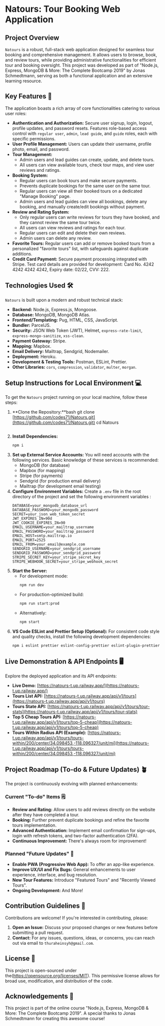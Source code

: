 # Natours: Tour Booking Web Application

## Project Overview

`Natours` is a robust, full-stack web application designed for seamless tour booking and comprehensive management. It allows users to browse, book, and review tours, while providing administrative functionalities for efficient tour and booking oversight. This project was developed as part of "Node.js, Express, MongoDB & More: The Complete Bootcamp 2019" by Jonas Schmedtmann, serving as both a functional application and an extensive learning resource. 

## Key Features 📝

The application boasts a rich array of core functionalities catering to various user roles:

  * **Authentication and Authorization:** Secure user signup, login, logout, profile updates, and password resets. Features role-based access control with `regular user`, `admin`, `lead guide`, and `guide` roles, each with specific permissions.
  * **User Profile Management:** Users can update their username, profile photo, email, and password.
  * **Tour Management:**
      * Admin users and lead guides can create, update, and delete tours.
      * All users can view available tours, check tour maps, and view user reviews and ratings.
  * **Booking System:**
      * Regular users can book tours and make secure payments.
      * Prevents duplicate bookings for the same user on the same tour.
      * Regular users can view all their booked tours on a dedicated "Manage Booking" page.
      * Admin users and lead guides can view all bookings, delete any booking, and manually create/edit bookings without payment.
  * **Review and Rating System:**
      * Only regular users can write reviews for tours they have booked, and they cannot review the same tour twice.
      * All users can view reviews and ratings for each tour.
      * Regular users can edit and delete their own reviews.
      * Admin users can delete any review.
  * **Favorite Tours:** Regular users can add or remove booked tours from a personalized "favorite tours" list, with safeguards against duplicate additions.
  * **Credit Card Payment:** Secure payment processing integrated with Stripe. Test card details are provided for development: Card No. 4242 4242 4242 4242, Expiry date: 02/22, CVV: 222.

## Technologies Used 🛠️

`Natours` is built upon a modern and robust technical stack:

  * **Backend:** Node.js, Express.js, Mongoose.
  * **Database:** MongoDB, MongoDB Atlas.
  * **Frontend/Templating:** Pug, HTML, CSS, JavaScript.
  * **Bundler:** ParcelJS.
  * **Security:** JSON Web Token (JWT), Helmet, `express-rate-limit`, `express-mongo-sanitize`, `xss-clean`.
  * **Payment Gateway:** Stripe.
  * **Mapping:** Mapbox.
  * **Email Delivery:** Mailtrap, Sendgrid, Nodemailer.
  * **Deployment:** Heroku.
  * **Development & Testing Tools:** Postman, ESLint, Prettier.
  * **Other Libraries:** `cors`, `compression`, `validator`, `multer`, `morgan`.

## Setup Instructions for Local Environment 💻

To get the `Natours` project running on your local machine, follow these steps:

1.  \*\*Clone the Repository:\*\*bash
    git clone [https://github.com/codes71/Natours.git](https://github.com/codes71/Natours.git)
    cd Natours
    ```
    ```
2.  **Install Dependencies:**
    ```bash
    npm i
    ```
3.  **Set up External Service Accounts:**
    You will need accounts with the following services. Basic knowledge of these services is recommended:
      * MongoDB (for database)
      * Mapbox (for mapping)
      * Stripe (for payments)
      * Sendgrid (for production email delivery)
      * Mailtrap (for development email testing)
4.  **Configure Environment Variables:**
    Create a `.env` file in the root directory of the project and set the following environment variables :
    ```
    DATABASE=your_mongodb_database_url
    DATABASE_PASSWORD=your_mongodb_password
    SECRET=your_json_web_token_secret
    JWT_EXPIRES_IN=90d
    JWT_COOKIE_EXPIRES_IN=90
    EMAIL_USERNAME=your_mailtrap_username
    EMAIL_PASSWORD=your_mailtrap_password
    EMAIL_HOST=smtp.mailtrap.io
    EMAIL_PORT=2525
    EMAIL_FROM=your_email@example.com
    SENDGRID_USERNAME=your_sendgrid_username
    SENDGRID_PASSWORD=your_sendgrid_password
    STRIPE_SECRET_KEY=your_stripe_secret_key
    STRIPE_WEBHOOK_SECRET=your_stripe_webhook_secret
    ```
5.  **Start the Server:**
      * For development mode:
        ```bash
        npm run dev
        ```
      * For production-optimized build:
        ```bash
        npm run start:prod
        ```
      * Alternatively:
        ```bash
        npm start
        ```
6.  **VS Code ESLint and Prettier Setup (Optional):**
    For consistent code style and quality checks, install the following development dependencies:
    ```bash
    npm i eslint prettier eslint-config-prettier eslint-plugin-prettier eslint-config-airbnb eslint-plugin-node eslint-plugin-import eslint-plugin-jsx-a11y eslint-plugin-react --save-dev
    ```

## Live Demonstration & API Endpoints 🖥️

Explore the deployed application and its API endpoints:

  * **Live Demo:** [https://natours-t.up.railway.app/](https://natours-t.up.railway.app/) 
  * **Tours List API:** [https://natours-t.up.railway.app/api/v1/tours](https://natours-t.up.railway.app/api/v1/tours) 
  * **Tours State API:** [https://natours-t.up.railway.app/api/v1/tours/tour-stats](https://natours-t.up.railway.app/api/v1/tours/tour-stats) 
  * **Top 5 Cheap Tours API:** [https://natours-t.up.railway.app/api/v1/tours/top-5-cheap](https://natours-t.up.railway.app/api/v1/tours/top-5-cheap) 
  * **Tours Within Radius API (Example):** [https://natours-t.up.railway.app/api/v1/tours/tours-within/200/center/34.098453,-118.096327/unit/mi](https://natours-t.up.railway.app/api/v1/tours/tours-within/200/center/34.098453,-118.096327/unit/mi) 

## Project Roadmap (To-do & Future Updates) 🪴

The project is continuously evolving with planned enhancements:

### Current "To-do" Items 🗒️

  * **Review and Rating:** Allow users to add reviews directly on the website after they have completed a tour.
  * **Booking:** Further prevent duplicate bookings and refine the favorite tours implementation.
  * **Advanced Authentication:** Implement email confirmation for sign-ups, login with refresh tokens, and two-factor authentication (2FA).
  * **Continuous Improvement:** There's always room for improvement\! 

### Planned "Future Updates" 🚀

  * **Enable PWA (Progressive Web App):** To offer an app-like experience.
  * **Improve UX/UI and Fix Bugs:** General enhancements to user experience, interface, and bug resolution.
  * **New Tour Features:** Introduce "Featured Tours" and "Recently Viewed Tours".
  * **Ongoing Development:** And More\! 

## Contribution Guidelines 🤝

Contributions are welcome\! If you're interested in contributing, please:

1.  **Open an Issue:** Discuss your proposed changes or new features before submitting a pull request.
2.  **Contact:** For any issues, questions, ideas, or concerns, you can reach out via email to `thuraheinsyh@gmail.com`.

## License 📄

This project is open-sourced under the(https://opensource.org/licenses/MIT). This permissive license allows for broad use, modification, and distribution of the code.

## Acknowledgements 🙏

This project is part of the online course "Node.js, Express, MongoDB & More: The Complete Bootcamp 2019". A special thanks to Jonas Schmedtmann for creating this awesome course\! 